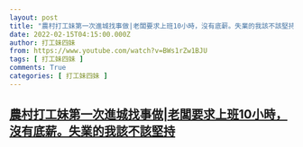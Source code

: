 ```yaml
---
layout: post
title: "農村打工妹第一次進城找事做|老闆要求上班10小時，沒有底薪。失業的我該不該堅持"
date: 2022-02-15T04:15:00.000Z
author: 打工妹四妹
from: https://www.youtube.com/watch?v=BWs1rZw1BJU
tags: [ 打工妹四妹 ]
comments: True
categories: [ 打工妹四妹 ]
---
```

<!--1644898500000-->
[農村打工妹第一次進城找事做|老闆要求上班10小時，沒有底薪。失業的我該不該堅持](https://www.youtube.com/watch?v=BWs1rZw1BJU)
------

<div>

</div>
